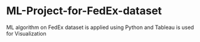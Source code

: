 # ML-Project-for-FedEx-dataset
ML algorithm on FedEx dataset is applied using Python and Tableau is used for Visualization 
